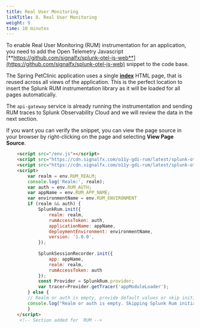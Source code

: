 ```yaml
---
title: Real User Monitoring
linkTitle: 8. Real User Monitoring
weight: 9
time: 10 minutes
---
```


To enable Real User Monitoring (RUM) instrumentation for an application, you need to add the Open Telemetry Javascript [**https://github.com/signalfx/splunk-otel-js-web**](https://github.com/signalfx/splunk-otel-js-web) snippet to the code base.

The Spring PetClinic application uses a single [**index**](https://github.com/spring-petclinic/spring-petclinic-microservices/blob/main/spring-petclinic-api-gateway/src/main/resources/static/index.html) HTML page, that is reused across all views of the application. This is the perfect location to insert the Splunk RUM instrumentation library as it will be loaded for all pages automatically.

The `api-gateway` service is already running the instrumentation and sending RUM traces to Splunk Observability Cloud and we will review the data in the next section.

If you want you can verify the snippet, you can view the page source in your browser by right-clicking on the page and selecting **View Page Source**.

``` html
    <script src="/env.js"></script>  
    <script src="https://cdn.signalfx.com/o11y-gdi-rum/latest/splunk-otel-web.js" crossorigin="anonymous"></script>
    <script src="https://cdn.signalfx.com/o11y-gdi-rum/latest/splunk-otel-web-session-recorder.js" crossorigin="anonymous"></script>
    <script>
        var realm = env.RUM_REALM;
        console.log('Realm:', realm);
        var auth = env.RUM_AUTH;
        var appName = env.RUM_APP_NAME;
        var environmentName = env.RUM_ENVIRONMENT
        if (realm && auth) {
            SplunkRum.init({
                realm: realm,
                rumAccessToken: auth,
                applicationName: appName,
                deploymentEnvironment: environmentName,
                version: '1.0.0',
            });
    
            SplunkSessionRecorder.init({
                app: appName,
                realm: realm,
                rumAccessToken: auth
            });
            const Provider = SplunkRum.provider; 
            var tracer=Provider.getTracer('appModuleLoader');
        } else {
        // Realm or auth is empty, provide default values or skip initialization
        console.log("Realm or auth is empty. Skipping Splunk Rum initialization.");
        }
    </script>
     <!-- Section added for  RUM -->
```
